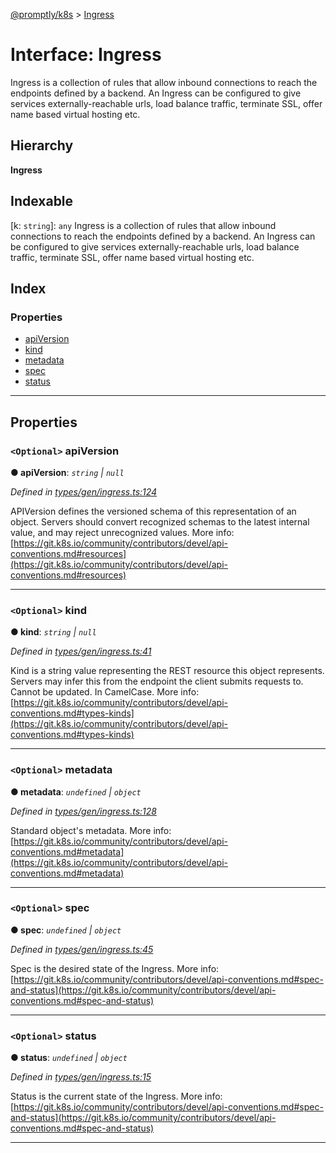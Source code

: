 [@promptly/k8s](../README.md) > [Ingress](../interfaces/ingress.md)

# Interface: Ingress

Ingress is a collection of rules that allow inbound connections to reach the endpoints defined by a backend. An Ingress can be configured to give services externally-reachable urls, load balance traffic, terminate SSL, offer name based virtual hosting etc.

## Hierarchy

**Ingress**

## Indexable

\[k: `string`\]:&nbsp;`any`
Ingress is a collection of rules that allow inbound connections to reach the endpoints defined by a backend. An Ingress can be configured to give services externally-reachable urls, load balance traffic, terminate SSL, offer name based virtual hosting etc.

## Index

### Properties

* [apiVersion](ingress.md#apiversion)
* [kind](ingress.md#kind)
* [metadata](ingress.md#metadata)
* [spec](ingress.md#spec)
* [status](ingress.md#status)

---

## Properties

<a id="apiversion"></a>

### `<Optional>` apiVersion

**● apiVersion**: *`string` \| `null`*

*Defined in [types/gen/ingress.ts:124](https://github.com/rzane/k8s/blob/0f3ff00/src/types/gen/ingress.ts#L124)*

APIVersion defines the versioned schema of this representation of an object. Servers should convert recognized schemas to the latest internal value, and may reject unrecognized values. More info: [https://git.k8s.io/community/contributors/devel/api-conventions.md#resources](https://git.k8s.io/community/contributors/devel/api-conventions.md#resources)

___
<a id="kind"></a>

### `<Optional>` kind

**● kind**: *`string` \| `null`*

*Defined in [types/gen/ingress.ts:41](https://github.com/rzane/k8s/blob/0f3ff00/src/types/gen/ingress.ts#L41)*

Kind is a string value representing the REST resource this object represents. Servers may infer this from the endpoint the client submits requests to. Cannot be updated. In CamelCase. More info: [https://git.k8s.io/community/contributors/devel/api-conventions.md#types-kinds](https://git.k8s.io/community/contributors/devel/api-conventions.md#types-kinds)

___
<a id="metadata"></a>

### `<Optional>` metadata

**● metadata**: *`undefined` \| `object`*

*Defined in [types/gen/ingress.ts:128](https://github.com/rzane/k8s/blob/0f3ff00/src/types/gen/ingress.ts#L128)*

Standard object's metadata. More info: [https://git.k8s.io/community/contributors/devel/api-conventions.md#metadata](https://git.k8s.io/community/contributors/devel/api-conventions.md#metadata)

___
<a id="spec"></a>

### `<Optional>` spec

**● spec**: *`undefined` \| `object`*

*Defined in [types/gen/ingress.ts:45](https://github.com/rzane/k8s/blob/0f3ff00/src/types/gen/ingress.ts#L45)*

Spec is the desired state of the Ingress. More info: [https://git.k8s.io/community/contributors/devel/api-conventions.md#spec-and-status](https://git.k8s.io/community/contributors/devel/api-conventions.md#spec-and-status)

___
<a id="status"></a>

### `<Optional>` status

**● status**: *`undefined` \| `object`*

*Defined in [types/gen/ingress.ts:15](https://github.com/rzane/k8s/blob/0f3ff00/src/types/gen/ingress.ts#L15)*

Status is the current state of the Ingress. More info: [https://git.k8s.io/community/contributors/devel/api-conventions.md#spec-and-status](https://git.k8s.io/community/contributors/devel/api-conventions.md#spec-and-status)

___

